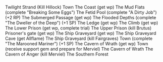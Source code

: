 Twilight Strand (Kill Hillock)
Town
The Coast (get wp)
The Mud Flats (complete "Breaking Some Eggs") 
The Fetid Pool (complete "A Dirty Job") (+2 RP)
The Submerged Passage (get wp)
The Flooded Depths (complete "The Dweller of the Deep") (+1 SP)
The Ledge (get wp)
The Climb (get wp)
The Lower Prison (get wp, complete trial)
The Upper Prison (kill Brutus)
Prisoner's gate (get wp)
The Ship Graveyard (get wp)
The Ship Graveyard Cave (get Allflame)
The Ship Graveyard (kill Fairgraves)
Town (complete "The Marooned Mariner") (+1 SP)
The Cavern of Wrath (get wp)
Town (receive support gem and prepare for Merviel)
The Cavern of Wrath
The Cavern of Anger (kill Merviel)
The Southern Forest